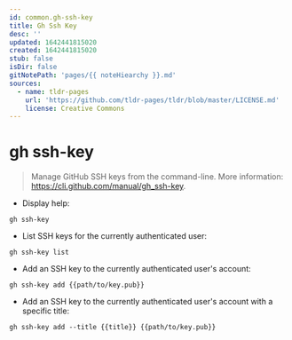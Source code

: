 ```yaml
---
id: common.gh-ssh-key
title: Gh Ssh Key
desc: ''
updated: 1642441815020
created: 1642441815020
stub: false
isDir: false
gitNotePath: 'pages/{{ noteHiearchy }}.md'
sources:
  - name: tldr-pages
    url: 'https://github.com/tldr-pages/tldr/blob/master/LICENSE.md'
    license: Creative Commons
---
```

# gh ssh-key

> Manage GitHub SSH keys from the command-line.
> More information: <https://cli.github.com/manual/gh_ssh-key>.

- Display help:

`gh ssh-key`

- List SSH keys for the currently authenticated user:

`gh ssh-key list`

- Add an SSH key to the currently authenticated user's account:

`gh ssh-key add {{path/to/key.pub}}`

- Add an SSH key to the currently authenticated user's account with a specific title:

`gh ssh-key add --title {{title}} {{path/to/key.pub}}`

